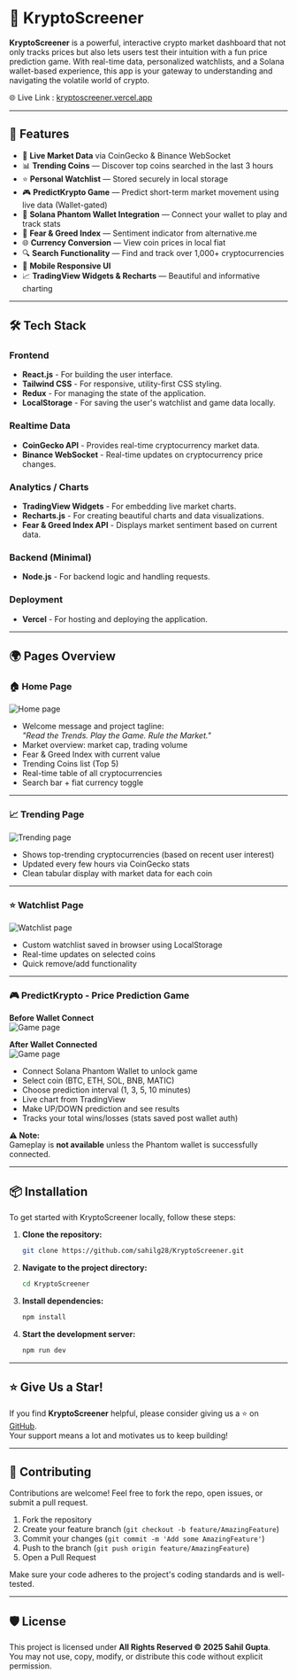 # 🚀 KryptoScreener

**KryptoScreener** is a powerful, interactive crypto market dashboard that not only tracks prices but also lets users test their intuition with a fun price prediction game. With real-time data, personalized watchlists, and a Solana wallet-based experience, this app is your gateway to understanding and navigating the volatile world of crypto.

🌐 Live Link : [kryptoscreener.vercel.app](https://kryptoscreener.vercel.app/)

---

## 📌 Features

- 🔄 **Live Market Data** via CoinGecko & Binance WebSocket
- 📊 **Trending Coins** — Discover top coins searched in the last 3 hours
- ⭐ **Personal Watchlist** — Stored securely in local storage
- 🎮 **PredictKrypto Game** — Predict short-term market movement using live data (Wallet-gated)
- 🔐 **Solana Phantom Wallet Integration** — Connect your wallet to play and track stats
- 🧠 **Fear & Greed Index** — Sentiment indicator from alternative.me
- 🌐 **Currency Conversion** — View coin prices in local fiat
- 🔍 **Search Functionality** — Find and track over 1,000+ cryptocurrencies
- 📱 **Mobile Responsive UI**
- 📈 **TradingView Widgets & Recharts** — Beautiful and informative charting

---

## 🛠️ Tech Stack

### Frontend
- **React.js** - For building the user interface.
- **Tailwind CSS** - For responsive, utility-first CSS styling.
- **Redux** - For managing the state of the application.
- **LocalStorage** - For saving the user's watchlist and game data locally.

### Realtime Data
- **CoinGecko API** - Provides real-time cryptocurrency market data.
- **Binance WebSocket** - Real-time updates on cryptocurrency price changes.

### Analytics / Charts
- **TradingView Widgets** - For embedding live market charts.
- **Recharts.js** - For creating beautiful charts and data visualizations.
- **Fear & Greed Index API** - Displays market sentiment based on current data.

### Backend (Minimal)
- **Node.js** - For backend logic and handling requests.

### Deployment
- **Vercel** - For hosting and deploying the application.


---

## 🌍 Pages Overview

### 🏠 Home Page
![Home page](src/assets/Homepage.png)

- Welcome message and project tagline:  
  *"Read the Trends. Play the Game. Rule the Market."*
- Market overview: market cap, trading volume
- Fear & Greed Index with current value
- Trending Coins list (Top 5)
- Real-time table of all cryptocurrencies
- Search bar + fiat currency toggle 

---

### 📈 Trending Page
![Trending page](src/assets/Trendingpage.png)

- Shows top-trending cryptocurrencies (based on recent user interest)
- Updated every few hours via CoinGecko stats
- Clean tabular display with market data for each coin

---

### ⭐ Watchlist Page
![Watchlist page](src/assets/Watchlistpage.png)

- Custom watchlist saved in browser using LocalStorage
- Real-time updates on selected coins
- Quick remove/add functionality

---

### 🎮 PredictKrypto - Price Prediction Game

**Before Wallet Connect**  
![Game page](src/assets/Predictkrypto1.png) 

**After Wallet Connected**  
![Game page](src/assets/PredictKrypto2.png)

- Connect Solana Phantom Wallet to unlock game
- Select coin (BTC, ETH, SOL, BNB, MATIC)
- Choose prediction interval (1, 3, 5, 10 minutes)
- Live chart from TradingView
- Make UP/DOWN prediction and see results
- Tracks your total wins/losses (stats saved post wallet auth)

**⚠️ Note:**  
Gameplay is **not available** unless the Phantom wallet is successfully connected.

---

## 📦 Installation

To get started with KryptoScreener locally, follow these steps:

1. **Clone the repository:**
   ```bash
   git clone https://github.com/sahilg28/KryptoScreener.git
   ```

2. **Navigate to the project directory:**
   ```bash
   cd KryptoScreener
   ```

3. **Install dependencies:**
   ```bash
   npm install
   ```

4. **Start the development server:**
   ```bash
   npm run dev
   ```

---

## ⭐ Give Us a Star!

If you find **KryptoScreener** helpful, please consider giving us a ⭐ on [GitHub](https://github.com/sahilg28/KryptoScreener).  
Your support means a lot and motivates us to keep building!

---

## 🤝 Contributing

Contributions are welcome! Feel free to fork the repo, open issues, or submit a pull request.

1. Fork the repository
2. Create your feature branch (`git checkout -b feature/AmazingFeature`)
3. Commit your changes (`git commit -m 'Add some AmazingFeature'`)
4. Push to the branch (`git push origin feature/AmazingFeature`)
5. Open a Pull Request

Make sure your code adheres to the project's coding standards and is well-tested.

---

## 🛡️ License

This project is licensed under **All Rights Reserved © 2025 Sahil Gupta**.  
You may not use, copy, modify, or distribute this code without explicit permission.

